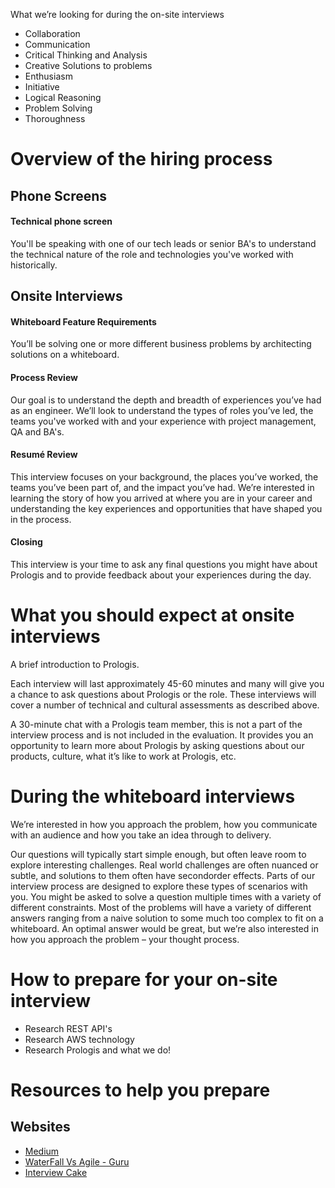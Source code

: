 What we’re looking for during the on-site interviews
* Collaboration
* Communication
* Critical Thinking and Analysis
* Creative Solutions to problems
* Enthusiasm
* Initiative
* Logical Reasoning
* Problem Solving
* Thoroughness 
# Overview of the hiring process
## Phone Screens
#### Technical phone screen
You'll be speaking with one of our tech leads or senior BA's to understand the technical nature of the role and technologies you've worked with historically.

## Onsite Interviews
#### Whiteboard Feature Requirements
You’ll be solving one or more different business problems by architecting solutions on a whiteboard.

#### Process Review
Our goal is to understand the depth and breadth of experiences you’ve had as an engineer. We’ll look to understand the types of roles you’ve led, the teams you've worked with and your experience with project management, QA and BA's.  

#### Resumé Review
This interview focuses on your background, the places you’ve worked, the teams you’ve been part of, and the impact you’ve had. We’re interested in learning the story of how you arrived at where you are in your career and understanding the key experiences and opportunities that have shaped you in the process.

#### Closing
This interview is your time to ask any final questions you might have about Prologis and to provide feedback about your experiences during the day.

# What you should expect at onsite interviews
A brief introduction to Prologis.

Each interview will last approximately 45-­60 minutes and many will give you a chance to ask questions about Prologis or the role. These interviews will cover a number of technical and cultural assessments as described above.

A 30-minute chat with a Prologis team member, this is not a part of the interview process and is not included in the evaluation. It provides you an opportunity to learn more about Prologis by asking questions about our products, culture, what it’s like to work at Prologis, etc.

# During the whiteboard interviews
We’re interested in how you approach the problem, how you communicate with an audience and how you take an idea through to delivery.

Our questions will typically start simple enough, but often leave room to explore interesting challenges. Real world challenges are often nuanced or subtle, and solutions to them often have second­order effects. Parts of our interview process are designed to explore these types of scenarios with you. You might be asked to solve a question multiple times with a variety of different constraints. Most of the problems will have a variety of different answers ranging from a naive solution to some much too complex to fit on a whiteboard. An optimal answer would be great, but we’re also interested in how you approach the problem – your thought process.

# How to prepare for your on-site interview
* Research REST API's
* Research AWS technology
* Research Prologis and what we do!

# Resources to help you prepare
## Websites
* [Medium](https://medium.com/hashmapinc/rest-good-practices-for-api-design-881439796dc9) 
* [WaterFall Vs Agile - Guru](https://www.guru99.com/waterfall-vs-agile.html) 
* [Interview Cake](https://www.interviewcake.com/) 

